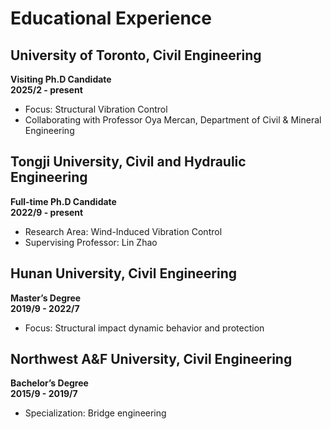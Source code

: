 # Educational Experience

## University of Toronto, Civil Engineering
**Visiting Ph.D Candidate**  
**2025/2 - present**  
- Focus: Structural Vibration Control  
- Collaborating with Professor Oya Mercan, Department of Civil & Mineral Engineering

## Tongji University, Civil and Hydraulic Engineering  
**Full-time Ph.D Candidate**  
**2022/9 - present**  
- Research Area: Wind-Induced Vibration Control  
- Supervising Professor: Lin Zhao

## Hunan University, Civil Engineering  
**Master’s Degree**  
**2019/9 - 2022/7**  
- Focus: Structural impact dynamic behavior and protection

## Northwest A&F University, Civil Engineering  
**Bachelor’s Degree**  
**2015/9 - 2019/7**  
- Specialization: Bridge engineering
